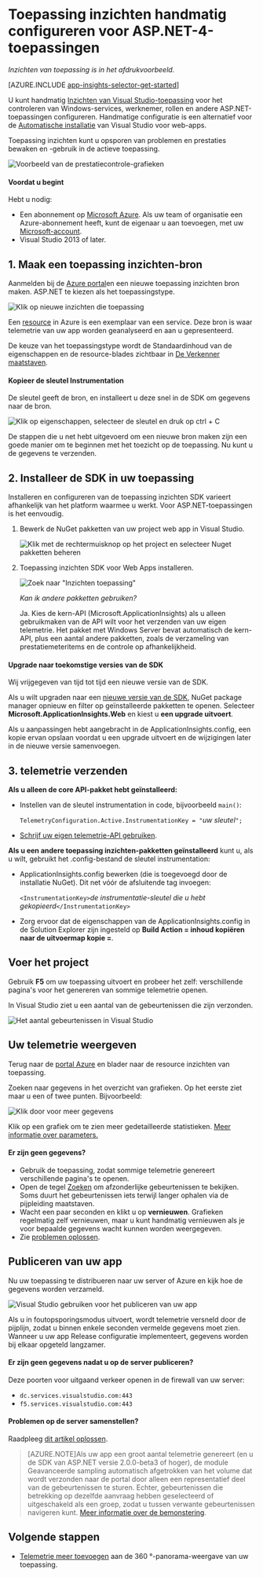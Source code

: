 <properties
    pageTitle="Toepassing inzichten voor Windows-services en rollen van de werknemer | Microsoft Azure"
    description="De toepassing inzichten SDK handmatig toevoegen aan uw ASP.NET-toepassing voor het analyseren van gebruik, beschikbaarheid en prestaties."
    services="application-insights"
    documentationCenter=".net"
    authors="alancameronwills"
    manager="douge"/>

<tags
    ms.service="application-insights"
    ms.workload="tbd"
    ms.tgt_pltfrm="ibiza"
    ms.devlang="na"
    ms.topic="get-started-article"
    ms.date="08/30/2016"
    ms.author="awills"/>


# <a name="manually-configure-application-insights-for-aspnet-4-applications"></a>Toepassing inzichten handmatig configureren voor ASP.NET-4-toepassingen

*Inzichten van toepassing is in het afdrukvoorbeeld.*

[AZURE.INCLUDE [app-insights-selector-get-started](../../includes/app-insights-selector-get-started.md)]

U kunt handmatig [Inzichten van Visual Studio-toepassing](app-insights-overview.md) voor het controleren van Windows-services, werknemer, rollen en andere ASP.NET-toepassingen configureren. Handmatige configuratie is een alternatief voor de [Automatische installatie](app-insights-asp-net.md) van Visual Studio voor web-apps.

Toepassing inzichten kunt u opsporen van problemen en prestaties bewaken en -gebruik in de actieve toepassing.

![Voorbeeld van de prestatiecontrole-grafieken](./media/app-insights-windows-services/10-perf.png)


#### <a name="before-you-start"></a>Voordat u begint

Hebt u nodig:

* Een abonnement op [Microsoft Azure](http://azure.com). Als uw team of organisatie een Azure-abonnement heeft, kunt de eigenaar u aan toevoegen, met uw [Microsoft-account](http://live.com).
* Visual Studio 2013 of later.



## <a name="add"></a>1. Maak een toepassing inzichten-bron

Aanmelden bij de [Azure portal](https://portal.azure.com/)en een nieuwe toepassing inzichten bron maken. ASP.NET te kiezen als het toepassingstype.

![Klik op nieuwe inzichten die toepassing](./media/app-insights-windows-services/01-new-asp.png)

Een [resource](app-insights-resources-roles-access-control.md) in Azure is een exemplaar van een service. Deze bron is waar telemetrie van uw app worden geanalyseerd en aan u gepresenteerd.

De keuze van het toepassingstype wordt de Standaardinhoud van de eigenschappen en de resource-blades zichtbaar in [De Verkenner maatstaven](app-insights-metrics-explorer.md).

#### <a name="copy-the-instrumentation-key"></a>Kopieer de sleutel Instrumentation

De sleutel geeft de bron, en installeert u deze snel in de SDK om gegevens naar de bron.

![Klik op eigenschappen, selecteer de sleutel en druk op ctrl + C](./media/app-insights-windows-services/02-props-asp.png)

De stappen die u net hebt uitgevoerd om een nieuwe bron maken zijn een goede manier om te beginnen met het toezicht op de toepassing. Nu kunt u de gegevens te verzenden.

## <a name="sdk"></a>2. Installeer de SDK in uw toepassing

Installeren en configureren van de toepassing inzichten SDK varieert afhankelijk van het platform waarmee u werkt. Voor ASP.NET-toepassingen is het eenvoudig.

1. Bewerk de NuGet pakketten van uw project web app in Visual Studio.

    ![Klik met de rechtermuisknop op het project en selecteer Nuget pakketten beheren](./media/app-insights-windows-services/03-nuget.png)

2. Toepassing inzichten SDK voor Web Apps installeren.

    ![Zoek naar "Inzichten toepassing"](./media/app-insights-windows-services/04-ai-nuget.png)

    *Kan ik andere pakketten gebruiken?*

    Ja. Kies de kern-API (Microsoft.ApplicationInsights) als u alleen gebruikmaken van de API wilt voor het verzenden van uw eigen telemetrie. Het pakket met Windows Server bevat automatisch de kern-API, plus een aantal andere pakketten, zoals de verzameling van prestatiemeteritems en de controle op afhankelijkheid. 

#### <a name="to-upgrade-to-future-sdk-versions"></a>Upgrade naar toekomstige versies van de SDK

Wij vrijgegeven van tijd tot tijd een nieuwe versie van de SDK.

Als u wilt upgraden naar een [nieuwe versie van de SDK](https://github.com/Microsoft/ApplicationInsights-dotnet-server/releases/), NuGet package manager opnieuw en filter op geïnstalleerde pakketten te openen. Selecteer **Microsoft.ApplicationInsights.Web** en kiest u **een upgrade uitvoert**.

Als u aanpassingen hebt aangebracht in de ApplicationInsights.config, een kopie ervan opslaan voordat u een upgrade uitvoert en de wijzigingen later in de nieuwe versie samenvoegen.


## <a name="3-send-telemetry"></a>3. telemetrie verzenden


**Als u alleen de core API-pakket hebt geïnstalleerd:**

* Instellen van de sleutel instrumentation in code, bijvoorbeeld `main()`: 

    `TelemetryConfiguration.Active.InstrumentationKey = "`*uw sleutel*`";` 

* [Schrijf uw eigen telemetrie-API gebruiken](app-insights-api-custom-events-metrics.md#ikey).


**Als u een andere toepassing inzichten-pakketten geïnstalleerd** kunt u, als u wilt, gebruikt het .config-bestand de sleutel instrumentation:

* ApplicationInsights.config bewerken (die is toegevoegd door de installatie NuGet). Dit net vóór de afsluitende tag invoegen:

    `<InstrumentationKey>`*de instrumentatie-sleutel die u hebt gekopieerd*`</InstrumentationKey>`

* Zorg ervoor dat de eigenschappen van de ApplicationInsights.config in de Solution Explorer zijn ingesteld op **Build Action = inhoud kopiëren naar de uitvoermap kopie =**.




## <a name="run"></a>Voer het project

Gebruik **F5** om uw toepassing uitvoert en probeer het zelf: verschillende pagina's voor het genereren van sommige telemetrie openen.

In Visual Studio ziet u een aantal van de gebeurtenissen die zijn verzonden.

![Het aantal gebeurtenissen in Visual Studio](./media/app-insights-windows-services/appinsights-09eventcount.png)

## <a name="monitor"></a>Uw telemetrie weergeven

Terug naar de [portal Azure](https://portal.azure.com/) en blader naar de resource inzichten van toepassing.


Zoeken naar gegevens in het overzicht van grafieken. Op het eerste ziet maar u een of twee punten. Bijvoorbeeld:

![Klik door voor meer gegevens](./media/app-insights-windows-services/12-first-perf.png)

Klik op een grafiek om te zien meer gedetailleerde statistieken. [Meer informatie over parameters.](app-insights-web-monitor-performance.md)

#### <a name="no-data"></a>Er zijn geen gegevens?

* Gebruik de toepassing, zodat sommige telemetrie genereert verschillende pagina's te openen.
* Open de tegel [Zoeken](app-insights-diagnostic-search.md) om afzonderlijke gebeurtenissen te bekijken. Soms duurt het gebeurtenissen iets terwijl langer ophalen via de pijpleiding maatstaven.
* Wacht een paar seconden en klikt u op **vernieuwen**. Grafieken regelmatig zelf vernieuwen, maar u kunt handmatig vernieuwen als je voor bepaalde gegevens wacht kunnen worden weergegeven.
* Zie [problemen oplossen](app-insights-troubleshoot-faq.md).

## <a name="publish-your-app"></a>Publiceren van uw app

Nu uw toepassing te distribueren naar uw server of Azure en kijk hoe de gegevens worden verzameld.

![Visual Studio gebruiken voor het publiceren van uw app](./media/app-insights-windows-services/15-publish.png)

Als u in foutopsporingsmodus uitvoert, wordt telemetrie versneld door de pijplijn, zodat u binnen enkele seconden vermelde gegevens moet zien. Wanneer u uw app Release configuratie implementeert, gegevens worden bij elkaar opgeteld langzamer.

#### <a name="no-data-after-you-publish-to-your-server"></a>Er zijn geen gegevens nadat u op de server publiceren?

Deze poorten voor uitgaand verkeer openen in de firewall van uw server:

+ `dc.services.visualstudio.com:443`
+ `f5.services.visualstudio.com:443`


#### <a name="trouble-on-your-build-server"></a>Problemen op de server samenstellen?

Raadpleeg [dit artikel oplossen](app-insights-asp-net-troubleshoot-no-data.md#NuGetBuild).

> [AZURE.NOTE]Als uw app een groot aantal telemetrie genereert (en u de SDK van ASP.NET versie 2.0.0-beta3 of hoger), de module Geavanceerde sampling automatisch afgetrokken van het volume dat wordt verzonden naar de portal door alleen een representatief deel van de gebeurtenissen te sturen. Echter, gebeurtenissen die betrekking op dezelfde aanvraag hebben geselecteerd of uitgeschakeld als een groep, zodat u tussen verwante gebeurtenissen navigeren kunt. 
> [Meer informatie over de bemonstering](app-insights-sampling.md).




## <a name="next-steps"></a>Volgende stappen

* [Telemetrie meer toevoegen](app-insights-asp-net-more.md) aan de 360 °-panorama-weergave van uw toepassing.



